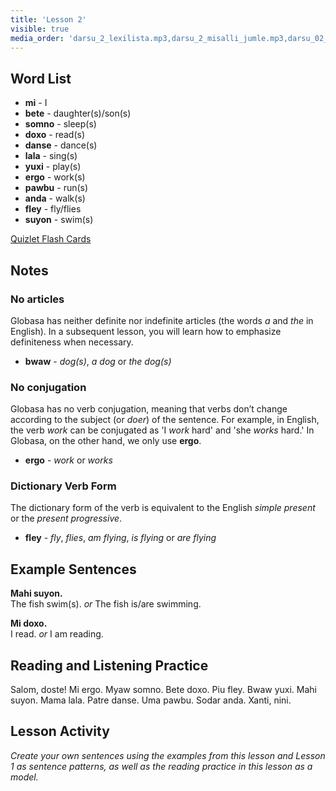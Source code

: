 ```yaml
---
title: 'Lesson 2'
visible: true
media_order: 'darsu_2_lexilista.mp3,darsu_2_misalli_jumle.mp3,darsu_02_doxoli_abyasa.mp3'
---
```


## Word List

* **mi** - I
* **bete** - daughter(s)/son(s) 
* **somno** - sleep(s)
* **doxo** - read(s)
* **danse** - dance(s)
* **lala** - sing(s)
* **yuxi** - play(s)
* **ergo** - work(s)
* **pawbu** - run(s)
* **anda** - walk(s)
* **fley** - fly/flies
* **suyon** - swim(s)

[Quizlet Flash Cards](https://quizlet.com/556024287/globasa-101-lesson-2-flash-cards/)

## Notes
### No articles

Globasa has neither definite nor indefinite articles (the words _a_ and _the_ in English). In a subsequent lesson, you will learn how to emphasize definiteness when necessary. 

* **bwaw** - _dog(s)_, _a dog_ or _the dog(s)_

### No conjugation

Globasa has no verb conjugation, meaning that verbs don’t change according to the subject (or _doer_) of the sentence. For example, in English, the verb _work_ can be conjugated as 'I _work_ hard' and 'she _works_ hard.' In Globasa, on the other hand, we only use **ergo**.

* **ergo** - _work_ or _works_

### Dictionary Verb Form

The dictionary form of the verb is equivalent to the English _simple present_ or the _present progressive_.

* **fley** - _fly_, _flies_, _am flying_, _is flying_ or _are flying_

## Example Sentences

**Mahi suyon.**   
The fish swim(s). _or_ The fish is/are swimming.  

**Mi doxo.**  
I read. _or_ I am reading.

## Reading and Listening Practice

Salom, doste! Mi ergo. Myaw somno. Bete doxo. Piu fley. Bwaw yuxi. Mahi suyon. Mama lala. Patre danse. Uma pawbu. Sodar anda. Xanti, nini.

## Lesson Activity

_Create your own sentences using the examples from this lesson and Lesson 1 as sentence patterns, as well as the reading practice in this lesson as a model._
